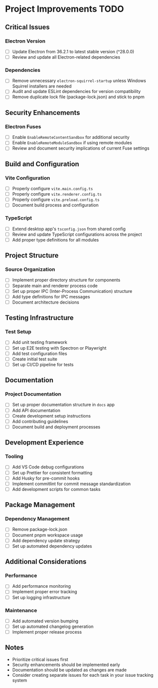 # Project Improvements TODO

## Critical Issues

### Electron Version
- [ ] Update Electron from 36.2.1 to latest stable version (^28.0.0)
- [ ] Review and update all Electron-related dependencies

### Dependencies
- [ ] Remove unnecessary `electron-squirrel-startup` unless Windows Squirrel installers are needed
- [ ] Audit and update ESLint dependencies for version compatibility
- [ ] Remove duplicate lock file (package-lock.json) and stick to pnpm

## Security Enhancements

### Electron Fuses
- [ ] Enable `EnableRemoteContentSandbox` for additional security
- [ ] Enable `EnableRemoteModuleSandbox` if using remote modules
- [ ] Review and document security implications of current Fuse settings

## Build and Configuration

### Vite Configuration
- [ ] Properly configure `vite.main.config.ts`
- [ ] Properly configure `vite.renderer.config.ts`
- [ ] Properly configure `vite.preload.config.ts`
- [ ] Document build process and configuration

### TypeScript
- [ ] Extend desktop app's `tsconfig.json` from shared config
- [ ] Review and update TypeScript configurations across the project
- [ ] Add proper type definitions for all modules

## Project Structure

### Source Organization
- [ ] Implement proper directory structure for components
- [ ] Separate main and renderer process code
- [ ] Set up proper IPC (Inter-Process Communication) structure
- [ ] Add type definitions for IPC messages
- [ ] Document architecture decisions

## Testing Infrastructure

### Test Setup
- [ ] Add unit testing framework
- [ ] Set up E2E testing with Spectron or Playwright
- [ ] Add test configuration files
- [ ] Create initial test suite
- [ ] Set up CI/CD pipeline for tests

## Documentation

### Project Documentation
- [ ] Set up proper documentation structure in `docs` app
- [ ] Add API documentation
- [ ] Create development setup instructions
- [ ] Add contributing guidelines
- [ ] Document build and deployment processes

## Development Experience

### Tooling
- [ ] Add VS Code debug configurations
- [ ] Set up Prettier for consistent formatting
- [ ] Add Husky for pre-commit hooks
- [ ] Implement commitlint for commit message standardization
- [ ] Add development scripts for common tasks

## Package Management

### Dependency Management
- [ ] Remove package-lock.json
- [ ] Document pnpm workspace usage
- [ ] Add dependency update strategy
- [ ] Set up automated dependency updates

## Additional Considerations

### Performance
- [ ] Add performance monitoring
- [ ] Implement proper error tracking
- [ ] Set up logging infrastructure

### Maintenance
- [ ] Add automated version bumping
- [ ] Set up automated changelog generation
- [ ] Implement proper release process

## Notes
- Prioritize critical issues first
- Security enhancements should be implemented early
- Documentation should be updated as changes are made
- Consider creating separate issues for each task in your issue tracking system 